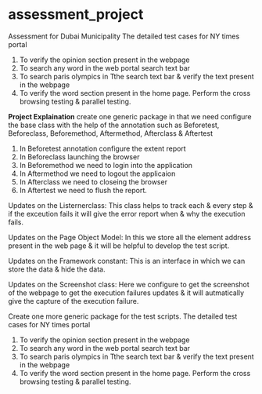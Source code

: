 # assessment_project
Assessment for Dubai Municipality
The detailed test cases for NY times portal
1. To verify the opinion section present in the webpage
2. To search any word in the web portal search text bar
3. To search paris olympics in Tthe search text bar & verify the text present in the webpage
4. To verify the word section present in the home page.
Perform the cross browsing testing & parallel testing.

**Project Explaination**
create one generic package in that we need configure the base class with the help of the annotation such as Beforetest, Beforeclass, Beforemethod, Aftermethod, Afterclass & Aftertest
1. In Beforetest annotation configure the extent report
2. In Beforeclass launching the browser
3. In Beforemethod we need to login into the application
4. In Aftermethod we need to logout the applicaion
5. In Afterclass we need to closeing the browser
6. In Aftertest we need to flush the report.

Updates on the Listernerclass:
This class helps to track each & every step & if the exceution fails it will give the error report when & why the execution fails.

Updates on the Page Object Model:
In this we store all the element address present in the web page & it will be helpful to develop the test script.

Updates on the Framework constant:
This is an interface in which we can store the data & hide the data.

Updates on the Screenshot class:
Here we configure to get the screenshot of the webpage to get the execution failures updates & it will autmatically give the capture of the execution failure.

Create one more generic package for the test scripts.
The detailed test cases for NY times portal
1. To verify the opinion section present in the webpage
2. To search any word in the web portal search text bar
3. To search paris olympics in Tthe search text bar & verify the text present in the webpage
4. To verify the word section present in the home page.
Perform the cross browsing testing & parallel testing.
